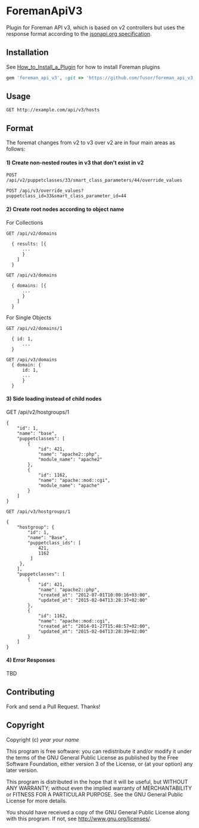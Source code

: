 # ForemanApiV3

Plugin for Foreman API v3, which is based on v2 controllers but uses the response format according to the [jsonapi.org  specification](http://www.jsonapi.org).

## Installation

See [How_to_Install_a_Plugin](http://projects.theforeman.org/projects/foreman/wiki/How_to_Install_a_Plugin)
for how to install Foreman plugins

```ruby
gem 'foreman_api_v3', :git => 'https://github.com/fusor/foreman_api_v3.git
```

## Usage

```
GET http://example.com/api/v3/hosts
```

## Format

The foremat changes from v2 to v3 over v2 are in four main areas as follows:

#### 1) Create non-nested routes in v3 that don't exist in v2

```
POST /api/v2/puppetclasses/33/smart_class_parameters/44/override_values
```

```
POST /api/v3/override_values?puppetclass_id=33&smart_class_parameter_id=44
```

#### 2) Create root nodes according to object name

For Collections

```
GET /api/v2/domains

  { results: [{
      ...
      }
    ]
  }
```

```
GET /api/v3/domains

  { domains: [{
      ...
      }
    ]
  }
```

For Single Objects

```
GET /api/v2/domains/1

  { id: 1,
      ...
  }
```

```
GET /api/v3/domains
  { domain: {
      id: 1,
      ...
      }
  }
```


#### 3) Side loading instead of child nodes

GET /api/v2/hostgroups/1

```
{
    "id": 1,
    "name": "base",
    "puppetclasses": [
        {
            "id": 421,
            "name": "apache2::php",
            "module_name": "apache2"
        },
        {
            "id": 1162,
            "name": "apache::mod::cgi",
            "module_name": "apache"
        }
    ]
}
```

```
GET /api/v3/hostgroups/1

{
    "hostgroup": {
        "id": 1,
        "name": "Base",
        "puppetclass_ids": [
            421,
            1162
         ]
     },
    ],
    "puppetclasses": [
        {
            "id": 421,
            "name": "apache2::php",
            "created_at": "2012-07-01T10:00:16+03:00",
            "updated_at": "2015-02-04T13:28:37+02:00"
        },
        {
            "id": 1162,
            "name": "apache::mod::cgi",
            "created_at": "2014-01-27T15:48:57+02:00",
            "updated_at": "2015-02-04T13:28:39+02:00"
        }
    ]
}
```

#### 4) Error Responses

TBD

## Contributing

Fork and send a Pull Request. Thanks!

## Copyright

Copyright (c) *year* *your name*

This program is free software: you can redistribute it and/or modify
it under the terms of the GNU General Public License as published by
the Free Software Foundation, either version 3 of the License, or
(at your option) any later version.

This program is distributed in the hope that it will be useful,
but WITHOUT ANY WARRANTY; without even the implied warranty of
MERCHANTABILITY or FITNESS FOR A PARTICULAR PURPOSE.  See the
GNU General Public License for more details.

You should have received a copy of the GNU General Public License
along with this program.  If not, see <http://www.gnu.org/licenses/>.

